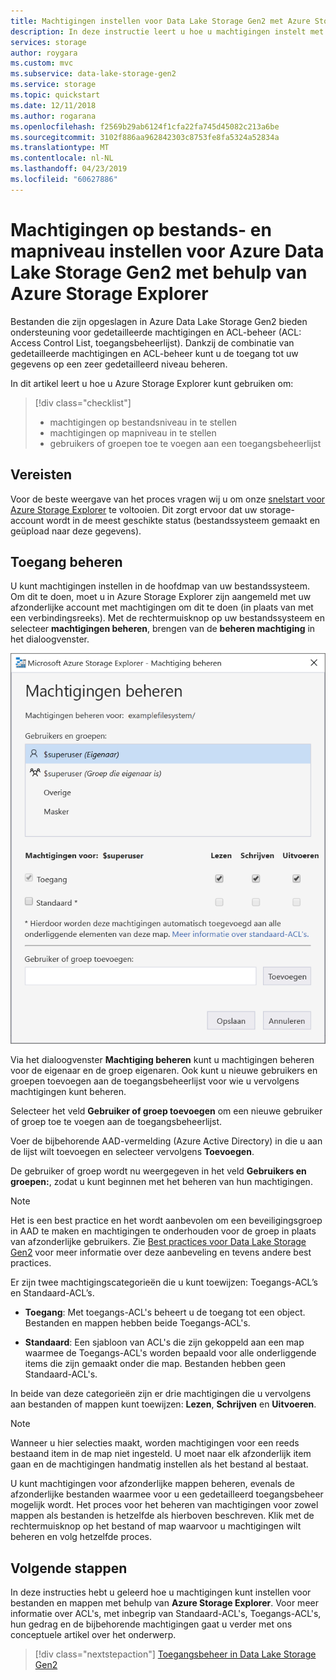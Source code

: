 ```yaml
---
title: Machtigingen instellen voor Data Lake Storage Gen2 met Azure Storage Explorer
description: In deze instructie leert u hoe u machtigingen instelt met Azure Storage Explorer voor bestanden en mappen in uw voor Azure Data Lake Storage Gen2 geschikte opslagaccount.
services: storage
author: roygara
ms.custom: mvc
ms.subservice: data-lake-storage-gen2
ms.service: storage
ms.topic: quickstart
ms.date: 12/11/2018
ms.author: rogarana
ms.openlocfilehash: f2569b29ab6124f1cfa22fa745d45082c213a6be
ms.sourcegitcommit: 3102f886aa962842303c8753fe8fa5324a52834a
ms.translationtype: MT
ms.contentlocale: nl-NL
ms.lasthandoff: 04/23/2019
ms.locfileid: "60627886"
---
```

# <a name="set-file-and-directory-level-permissions-using-azure-storage-explorer-with-azure-data-lake-storage-gen2"></a>Machtigingen op bestands- en mapniveau instellen voor Azure Data Lake Storage Gen2 met behulp van Azure Storage Explorer

Bestanden die zijn opgeslagen in Azure Data Lake Storage Gen2 bieden ondersteuning voor gedetailleerde machtigingen en ACL-beheer (ACL: Access Control List, toegangsbeheerlijst). Dankzij de combinatie van gedetailleerde machtigingen en ACL-beheer kunt u de toegang tot uw gegevens op een zeer gedetailleerd niveau beheren.

In dit artikel leert u hoe u Azure Storage Explorer kunt gebruiken om:

> [!div class="checklist"]
> * machtigingen op bestandsniveau in te stellen
> * machtigingen op mapniveau in te stellen
> * gebruikers of groepen toe te voegen aan een toegangsbeheerlijst

## <a name="prerequisites"></a>Vereisten

Voor de beste weergave van het proces vragen wij u om onze [snelstart voor Azure Storage Explorer](data-lake-storage-Explorer.md) te voltooien. Dit zorgt ervoor dat uw storage-account wordt in de meest geschikte status (bestandssysteem gemaakt en geüpload naar deze gegevens).

## <a name="managing-access"></a>Toegang beheren

U kunt machtigingen instellen in de hoofdmap van uw bestandssysteem. Om dit te doen, moet u in Azure Storage Explorer zijn aangemeld met uw afzonderlijke account met machtigingen om dit te doen (in plaats van met een verbindingsreeks). Met de rechtermuisknop op uw bestandssysteem en selecteer **machtigingen beheren**, brengen van de **beheren machtiging** in het dialoogvenster.

![Microsoft Azure Storage Explorer - Toegang tot mappen beheren](media/storage-quickstart-blobs-storage-Explorer/manageperms.png)

Via het dialoogvenster **Machtiging beheren** kunt u machtigingen beheren voor de eigenaar en de groep eigenaren. Ook kunt u nieuwe gebruikers en groepen toevoegen aan de toegangsbeheerlijst voor wie u vervolgens machtigingen kunt beheren.

Selecteer het veld **Gebruiker of groep toevoegen** om een nieuwe gebruiker of groep toe te voegen aan de toegangsbeheerlijst.

Voer de bijbehorende AAD-vermelding (Azure Active Directory) in die u aan de lijst wilt toevoegen en selecteer vervolgens **Toevoegen**.

De gebruiker of groep wordt nu weergegeven in het veld **Gebruikers en groepen:**, zodat u kunt beginnen met het beheren van hun machtigingen.

> [!NOTE]
> Het is een best practice en het wordt aanbevolen om een beveiligingsgroep in AAD te maken en machtigingen te onderhouden voor de groep in plaats van afzonderlijke gebruikers. Zie [Best practices voor Data Lake Storage Gen2](data-lake-storage-best-practices.md) voor meer informatie over deze aanbeveling en tevens andere best practices.

Er zijn twee machtigingscategorieën die u kunt toewijzen: Toegangs-ACL’s en Standaard-ACL’s.

* **Toegang**: Met toegangs-ACL's beheert u de toegang tot een object. Bestanden en mappen hebben beide Toegangs-ACL's.

* **Standaard**: Een sjabloon van ACL's die zijn gekoppeld aan een map waarmee de Toegangs-ACL's worden bepaald voor alle onderliggende items die zijn gemaakt onder die map. Bestanden hebben geen Standaard-ACL's.

In beide van deze categorieën zijn er drie machtigingen die u vervolgens aan bestanden of mappen kunt toewijzen: **Lezen**, **Schrijven** en **Uitvoeren**.

>[!NOTE]
> Wanneer u hier selecties maakt, worden machtigingen voor een reeds bestaand item in de map niet ingesteld. U moet naar elk afzonderlijk item gaan en de machtigingen handmatig instellen als het bestand al bestaat.

U kunt machtigingen voor afzonderlijke mappen beheren, evenals de afzonderlijke bestanden waarmee voor u een gedetailleerd toegangsbeheer mogelijk wordt. Het proces voor het beheren van machtigingen voor zowel mappen als bestanden is hetzelfde als hierboven beschreven. Klik met de rechtermuisknop op het bestand of map waarvoor u machtigingen wilt beheren en volg hetzelfde proces.

## <a name="next-steps"></a>Volgende stappen

In deze instructies hebt u geleerd hoe u machtigingen kunt instellen voor bestanden en mappen met behulp van **Azure Storage Explorer**. Voor meer informatie over ACL's, met inbegrip van Standaard-ACL's, Toegangs-ACL's, hun gedrag en de bijbehorende machtigingen gaat u verder met ons conceptuele artikel over het onderwerp.

> [!div class="nextstepaction"]
> [Toegangsbeheer in Data Lake Storage Gen2](data-lake-storage-access-control.md)
